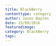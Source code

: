 ```yaml
---
title: BlackBerry
contenttype: category 
author: Jason Bayton
date: 15/09/2016
featuredimage: 
category: BlackBerry
tags:
---
```

